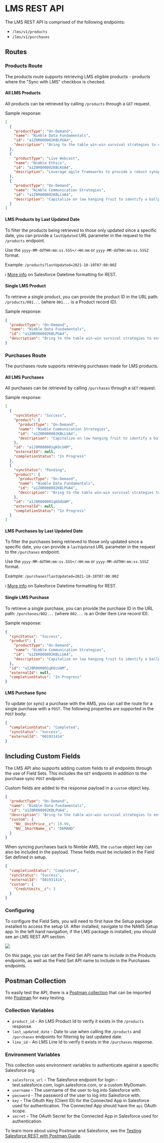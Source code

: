 # LMS REST API

The LMS REST API is comprised of the following endpoints:

- `/lms/v1/products`
- `/lms/v1/purchases`

## Routes

### Products Route

The products route supports retrieving LMS eligible products -
products where the "Sync with LMS" checkbox is checked.

#### All LMS Products

All products can be retrieved by calling `/products` through a
`GET` request.

Sample response:

```json
[
  {
    "productType": "On-Demand",
    "name": "Nimble Data Fundamentals",
    "id": "a1Z0R000002KBLPUA4",
    "description": "Bring to the table win-win survival strategies to ensure proactive domination."
  },
  {
    "productType": "Live Webcast",
    "name": "Nimble Ethics",
    "id": "a1Z0R000002KBLKUA4",
    "description": "Leverage agile frameworks to provide a robust synopsis for high level overviews."
  },
  {
    "productType": "On-Demand",
    "name": "Nimble Communication Strategies",
    "id": "a1Z0R000002KBLLUA4",
    "description": "Capitalize on low hanging fruit to identify a ballpark value added activity to beta test."
  }
]
```

#### LMS Products by Last Updated Date

To filter the products being retrieved to those only updated
since a specific date, you can provide a `lastUpdated` URL
parameter in the request to the `/products` endpoint.

Use the `yyyy-MM-ddTHH:mm:ss.SSS+/-HH:mm` or `yyyy-MM-ddTHH:mm:ss.SSSZ` format.

Example: `/products?lastUpdated=2021-10-10T07:00:00Z`

ℹ️ [More info](https://developer.salesforce.com/docs/atlas.en-us.api_rest.meta/api_rest/intro_valid_date_formats.htm)
on Salesforce Datetime formatting for REST.

#### Single LMS Product

To retrieve a single product, you can provide the product ID in the URL
path: `/products/001...` (where `001...` is a Product record ID).

Sample response:

```json
{
  "productType": "On-Demand",
  "name": "Nimble Data Fundamentals",
  "id": "a1Z0R000002KBLPUA4",
  "description": "Bring to the table win-win survival strategies to ensure proactive domination."
}
```

### Purchases Route

The purchases route supports retrieving purchases made for LMS products.

#### All LMS Purchases

All purchases can be retrieved by calling `/purchases` through a
`GET` request.

Sample response:

```json
[
  {
    "syncStatus": "Success",
    "product": {
      "productType": "On-Demand",
      "name": "Nimble Communication Strategies",
      "id": "a1Z0R000002KBLLUA4",
      "description": "Capitalize on low hanging fruit to identify a ballpark value added activity to beta test."
    },
    "id": "a1J0R000001qKOcUAM",
    "externalId": null,
    "completionStatus": "In Progress"
  },
  {
    "syncStatus": "Pending",
    "product": {
      "productType": "On-Demand",
      "name": "Nimble Data Fundamentals",
      "id": "a1Z0R000002KBLPUA4",
      "description": "Bring to the table win-win survival strategies to ensure proactive domination."
    },
    "id": "a1J0R000001qKOdUAM",
    "externalId": null,
    "completionStatus": "In Progress"
  }
]
```

#### LMS Purchases by Last Updated Date

To filter the purchases being retrieved to those only updated
since a specific date, you can provide a `lastUpdated` URL
parameter in the request to the `/purchases` endpoint.

Use the `yyyy-MM-ddTHH:mm:ss.SSS+/-HH:mm` or `yyyy-MM-ddTHH:mm:ss.SSSZ` format.

Example: `/purchases?lastUpdated=2021-10-10T07:00:00Z`

ℹ️ [More info](https://developer.salesforce.com/docs/atlas.en-us.api_rest.meta/api_rest/intro_valid_date_formats.htm)
on Salesforce Datetime formatting for REST.

#### Single LMS Purchase

To retrieve a single purchase, you can provide the purchase ID in the URL
path: `/purchases/002...` (where `002...` is an Order Item Line record ID).

Sample response:

```json
{
  "syncStatus": "Success",
  "product": {
    "productType": "On-Demand",
    "name": "Nimble Communication Strategies",
    "id": "a1Z0R000002KBLLUA4",
    "description": "Capitalize on low hanging fruit to identify a ballpark value added activity to beta test."
  },
  "id": "a1J0R000001qKOcUAM",
  "externalId": null,
  "completionStatus": "In Progress"
}
```

#### LMS Purchase Sync

To update (or sync) a purchase with the AMS, you can call the
route for a single purchase with a `POST`.
The following properties are supported in the `POST` body:

```json
{
  "completionStatus": "Completed",
  "syncStatus": "Success",
  "externalId": "001931414"
}
```

## Including Custom Fields

The LMS API also supports adding custom fields to all endpoints through the use of Field Sets. This includes the `GET` endpoints in addition to the purchase sync `POST` endpoint.

Custom fields are added to the response payload in a `custom` object key.

```json
{
  "productType": "On-Demand",
  "name": "Nimble Data Fundamentals",
  "id": "a1Z0R000002KBLPUA4",
  "description": "Bring to the table win-win survival strategies to ensure proactive domination.",
  "custom": {
    "NU__UnitPrice__c": 19.99,
    "NU__ShortName__c": "DEMAND"
  }
}
```

When syncing purchases back to Nimble AMS, the `custom` object key can also be included in the payload.
These fields _must_ be included in the Field Set defined in setup.

```json
{
  "completionStatus": "Completed",
  "syncStatus": "Success",
  "externalId": "001931414",
  "custom": {
    "CreditUnits__c": 3
  }
}
```

### Configuring

To configure the Field Sets, you will need to first have the Setup package installed to access the setup UI.
After installed, navigate to the NAMS Setup app. In the left hand navigation, if the LMS package is installed, you should see an LMS REST API section.

![](assets/lms-setup.png)

On this page, you can set the Field Set API name to include in the Products endpoints, as well as the Field Set API name to include in the Purchases endpoints.

## Postman Collection

To easily test the API, there is a
<a href="/rest-apis/endpoints/lms/NAMS LMS API.postman_collection.json" download>Postman collection</a>
that can be imported into [Postman](https://www.postman.com/) for easy testing.

### Collection Variables

- `product_id` - An LMS Product Id to verify it exists in the `/products` response.
- `last_updated_date` - Date to use when calling the `/products` and `/purchases` endpoints for filtering by last updated date.
- `line_id` - An LMS Line Id to verify it exists in the `/purchases` response.

### Environment Variables

This collection uses environment variables to authenticate against a specific Salesforce org.

- `salesforce_url` - The Salesforce endpoint for login - test.salesforce.com, login.salesforce.com, or a custom MyDomain.
- `username` - The username of the user to log into Salesforce with.
- `password` - The password of the user to log into Salesforce with.
- `key` - The OAuth Key (Client ID) for the Connected App in Salesforce used for authentication.
  The Connected App should have the `api` OAuth scope.
- `secret` - The OAuth Secret for the Connected App in Salesforce used for authentication.

To learn more about using Postman and Salesforce, see the
[Testing Salesforce REST with Postman Guide](/development/recipes/rest/postman/).

